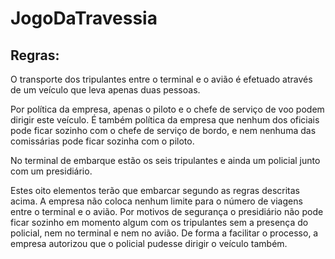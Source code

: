 # JogoDaTravessia

## Regras:
O transporte dos tripulantes entre o terminal e o avião é efetuado através de um veículo que leva apenas duas pessoas.

Por política da empresa, apenas o piloto e o chefe de serviço de voo podem dirigir este veículo. É também política da empresa que nenhum dos oficiais pode ficar sozinho com o chefe de serviço de bordo, e nem nenhuma das comissárias pode ficar sozinha com o piloto.

No terminal de embarque estão os seis tripulantes e ainda um policial junto com um presidiário.

Estes oito elementos terão que embarcar segundo as regras descritas acima. A empresa não coloca nenhum limite para o número de viagens entre o terminal e o avião.
Por motivos de segurança o presidiário não pode ficar sozinho em momento algum com os tripulantes sem a presença do policial, nem no terminal e nem no avião. De forma a facilitar o processo, a empresa autorizou que o policial pudesse dirigir o veículo também.
